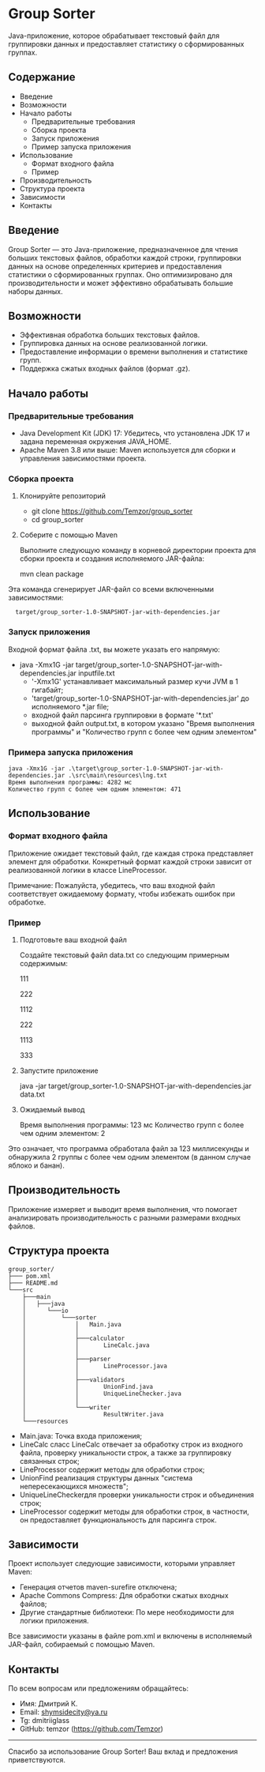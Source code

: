 # Group Sorter

Java-приложение, которое обрабатывает текстовый файл для группировки данных и предоставляет статистику о сформированных
группах.

## Содержание

- Введение
- Возможности
- Начало работы
    - Предварительные требования
    - Сборка проекта
    - Запуск приложения
    - Пример запуска приложения
- Использование
    - Формат входного файла
    - Пример
- Производительность
- Структура проекта
- Зависимости
- Контакты

## Введение

Group Sorter — это Java-приложение, предназначенное для чтения больших текстовых файлов, обработки каждой строки,
группировки данных на основе определенных критериев и предоставления статистики о сформированных группах. Оно
оптимизировано для производительности и может эффективно обрабатывать большие наборы данных.

## Возможности

- Эффективная обработка больших текстовых файлов.
- Группировка данных на основе реализованной логики.
- Предоставление информации о времени выполнения и статистике групп.
- Поддержка сжатых входных файлов (формат .gz).

## Начало работы

### Предварительные требования

- Java Development Kit (JDK) 17: Убедитесь, что установлена JDK 17 и задана переменная окружения JAVA_HOME.
- Apache Maven 3.8 или выше: Maven используется для сборки и управления зависимостями проекта.

### Сборка проекта

1. Клонируйте репозиторий

    - git clone https://github.com/Temzor/group_sorter
    - cd group_sorter


2. Соберите с помощью Maven

   Выполните следующую команду в корневой директории проекта для сборки проекта и создания исполняемого JAR-файла:

   mvn clean package

Эта команда сгенерирует JAR-файл со всеми включенными зависимостями:

      target/group_sorter-1.0-SNAPSHOT-jar-with-dependencies.jar

### Запуск приложения

Входной формат файла .txt, вы можете указать его напрямую:

- java -Xmx1G -jar target/group_sorter-1.0-SNAPSHOT-jar-with-dependencies.jar inputfile.txt
    - '-Xmx1G' устанавливает максимальный размер кучи JVM в 1 гигабайт;
    - 'target/group_sorter-1.0-SNAPSHOT-jar-with-dependencies.jar' до исполняемого *.jar file;
    - входной файл парсинга группировки в формате '*.txt'
    - выходной файл output.txt, в котором указано "Время выполнения программы" и "Количество групп с более чем одним
      элементом"

### Примера запуска приложения

```
java -Xmx1G -jar .\target\group_sorter-1.0-SNAPSHOT-jar-with-dependencies.jar .\src\main\resources\lng.txt
Время выполнения программы: 4282 мс
Количество групп с более чем одним элементом: 471
```

## Использование

### Формат входного файла

Приложение ожидает текстовый файл, где каждая строка представляет элемент для обработки. Конкретный формат каждой строки
зависит от реализованной логики в классе LineProcessor.

Примечание: Пожалуйста, убедитесь, что ваш входной файл соответствует ожидаемому формату, чтобы избежать ошибок при
обработке.

### Пример

1. Подготовьте ваш входной файл

   Создайте текстовый файл data.txt со следующим примерным содержимым:

   111

   222

   1112

   222

   1113

   333


2. Запустите приложение

   java -jar target/group_sorter-1.0-SNAPSHOT-jar-with-dependencies.jar data.txt


3. Ожидаемый вывод

   Время выполнения программы: 123 мс
   Количество групп с более чем одним элементом: 2

Это означает, что программа обработала файл за 123 миллисекунды и обнаружила 2 группы с более чем одним элементом (в
данном случае яблоко и банан).

## Производительность

Приложение измеряет и выводит время выполнения, что помогает анализировать производительность с разными размерами
входных файлов.

## Структура проекта

```
group_sorter/
├─── pom.xml
├─── README.md
└───src
    ├───main
    │   ├───java
    │      └───io
    │          └───sorter
    │              │   Main.java
    │              │
    │              ├───calculator
    │              │       LineCalc.java
    │              │
    │              ├───parser
    │              │       LineProcessor.java
    │              │
    │              ├───validators
    │              │       UnionFind.java
    │              │       UniqueLineChecker.java
    │              │
    │              └───writer
    │                      ResultWriter.java
    └───resources
```

- Main.java: Точка входа приложения;
- LineCalc сласс LineCalc отвечает за обработку строк из входного файла, проверку уникальности строк, а также за группировку связанных строк;
- LineProcessor содержит методы для обработки строк;
- UnionFind реализация структуры данных "система непересекающихся множеств";
- UniqueLineCheckerдля проверки уникальности строк и объединения строк;
- LineProcessor содержит методы для обработки строк, в частности, он предоставляет функциональность для парсинга строк.

## Зависимости

Проект использует следующие зависимости, которыми управляет Maven:

- Генерация отчетов maven-surefire отключена;
- Apache Commons Compress: Для обработки сжатых входных файлов;
- Другие стандартные библиотеки: По мере необходимости для логики приложения.

Все зависимости указаны в файле pom.xml и включены в исполняемый JAR-файл, собираемый с помощью Maven.

## Контакты

По всем вопросам или предложениям обращайтесь:

- Имя: Дмитрий К.
- Email: shymsidecity@ya.ru
- Tg: dmitriiglass
- GitHub: temzor (https://github.com/Temzor)

---

Спасибо за использование Group Sorter! Ваш вклад и предложения приветствуются.
